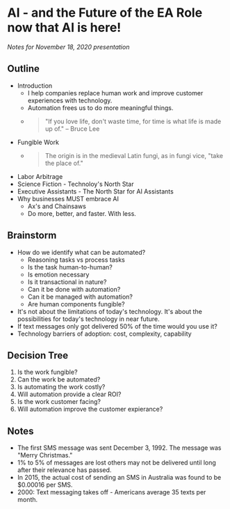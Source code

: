 # AI - and the Future of the EA Role now that AI is here!

_Notes for November 18, 2020 presentation_

## Outline

- Introduction
    - I help companies replace human work and improve customer experiences with technology.
    - Automation frees us to do more meaningful things.
    - > "If you love life, don't waste time, for time is what life is made up of." – Bruce Lee
- Fungible Work
    - > The origin is in the medieval Latin fungi, as in fungi vice, "take the place of."
- Labor Arbitrage
- Science Fiction - Technoloy's North Star
- Executive Assistants - The North Star for AI Assistants
- Why businesses MUST embrace AI
    - Ax's and Chainsaws
    - Do more, better, and faster. With less.


## Brainstorm

- How do we identify what can be automated?
    - Reasoning tasks vs process tasks
    - Is the task human-to-human?
    - Is emotion necessary
    - Is it transactional in nature?
    - Can it be done with automation?
    - Can it be managed with automation?
    - Are human components fungible?
- It's not about the limitations of today's technology. It's about the possibilities for today's technology in near future.
- If text messages only got delivered 50% of the time would you use it?
- Technology barriers of adoption: cost, complexity, capability


## Decision Tree

1. Is the work fungible?
2. Can the work be automated?
3. Is automating the work costly?
4. Will automation provide a clear ROI?
5. Is the work customer facing?
6. Will automation improve the customer expierance?

## Notes

- The first SMS message was sent December 3, 1992. The message was "Merry Christmas."
- 1% to 5% of messages are lost others may not be delivered until long after their relevance has passed.
- In 2015, the actual cost of sending an SMS in Australia was found to be $0.00016 per SMS.
- 2000: Text messaging takes off - Americans average 35 texts per month.